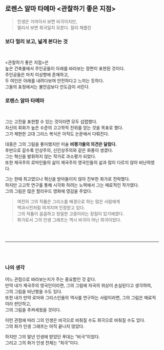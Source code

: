 

## 로렌스 알마 타메마 <관찰하기 좋은 지점>
> 인생은 가까이서 보면 비극이지만,<br>
> 멀리서 보면 희극일지 모른다.
> 찰리 채플린

### 보다 멀리 보고, 넓게 본다는 것
<br>

<관찰하기 좋은 지점>은<br>
높은 건축물에서 주인공들이 아래를 바라보는 장면이 표현된 것이다.<br>
주인공들은 마치 이상향에 존재하고,<br>
두 여인은 아래를 내려다보며 안전하다고 느끼는 듯하다.<br>
그들의 표정에서는 불안감보다 안도감이 서린다.<br>

### 로렌스 알마 타메마
<br>

그는 고전을 표현할 수 있는 것이라면 모두 섭렵했다.<br>
자신의 회화가 높은 수준의 고고학적 진위를 얻는 것을 목표로 했다.<br>
그가 제현한 고대 그리스 복식은 아직도 논문에서 다뤄진다.<br>

대중은 그의 그림을 좋아했지만 미술 **비평가들의 의견은 달랐다.**<br>
후반으로 갈수록 인상주의, 신인상주의와 같은 화풍이 생겼다.<br>
그는 혁신을 발휘하지 않는 작가로 과소평가 되었다.<br>
또한 제국주의 로마인들의 삶이 제국주의 영국인들의 삶과 많이 다르지 않아 비난하였다.<br>

그는 한때 최고였으나 혁신을 받아들이지 않아 진부한 화가로 전락했다.<br>
하지만 고고학 연구를 통해 시각화 하려는 노력에서 그는 매료적인 작가였다.<br>
그의 그림은 많은 할리우드 영화에 영감을 주었다.<br>

> 여전히 그의 작품은 그리스를 배경으로 하는 많은 사람에게<br>
> 백과사전처럼 여겨지며 인정받고 있다.<br>
> 그의 작품이 꼼꼼하고 정밀한 고증이라는 장점이 있기에였다.<br>
> 화가로서 그의 인생 그래프는 역시 비극이 아닌 희극이었다.<br>


<br>
<br>

___

<br>
<br>

### 나의 생각

어느 관점으로 바라보는지가 주는 중요함인 것 같다.<br>
만약 내가 제국주의 영국인이라면, 그의 그림에 자국의 위상이 손실된다고 생각하여,<br>
그의 그림을 비난했을 수도 있다.<br>
또한 내가 만약 로마와 그리스인들의 역사를 연구하는 사람이라면, 그의 그림은 매료적이라 판단하고,<br>
그의 그림을 추켜세웠을 것이다.<br>

이런 관점에 따라 그의 인생은 비극으로 비춰질 수도 희극으로 비춰질 수도 있다.<br>
그의 화가 인생 그래프는 아직 끝나지 않았다.<br>

하지만 그의 말년 인생에 받았던 푸대는 “비극”이었다.<br>
그리고 그의 화가 인생 전체는 “희극”이다.<br>


